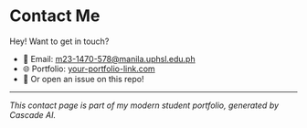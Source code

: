 # Contact Me

Hey! Want to get in touch?

- 📧 Email: [m23-1470-578@manila.uphsl.edu.ph](mailto:m23-1470-578@manila.uphsl.edu.ph)
- 🌐 Portfolio: [your-portfolio-link.com](https://your-portfolio-link.com)
- 📝 Or open an issue on this repo!

---

*This contact page is part of my modern student portfolio, generated by Cascade AI.*
